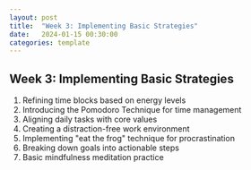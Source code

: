 ```yaml
---
layout: post
title:  "Week 3: Implementing Basic Strategies"
date:   2024-01-15 00:30:00
categories: template
---
```



## Week 3: Implementing Basic Strategies
1. Refining time blocks based on energy levels
2. Introducing the Pomodoro Technique for time management
3. Aligning daily tasks with core values
4. Creating a distraction-free work environment
5. Implementing "eat the frog" technique for procrastination
6. Breaking down goals into actionable steps
7. Basic mindfulness meditation practice
